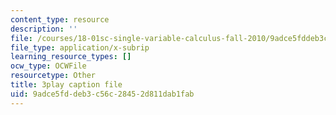 ```yaml
---
content_type: resource
description: ''
file: /courses/18-01sc-single-variable-calculus-fall-2010/9adce5fddeb3c56c28452d811dab1fab_al2lzKq4o5E.srt
file_type: application/x-subrip
learning_resource_types: []
ocw_type: OCWFile
resourcetype: Other
title: 3play caption file
uid: 9adce5fd-deb3-c56c-2845-2d811dab1fab
---
```

